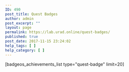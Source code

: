 ```yaml
---
ID: 490
post_title: Quest Badges
author: admin
post_excerpt: ""
layout: page
permalink: https://lab.urad.online/quest-badges/
published: true
post_date: 2017-11-15 23:24:02
help_tags: [ ]
help_category: [ ]
---
```

[badgeos_achievements_list type="quest-badge" limit=20]